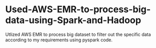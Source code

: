 # Used-AWS-EMR-to-process-big-data-using-Spark-and-Hadoop
Utlized AWS EMR to process big dataset to filter out the specific data according to my requirements using pyspark code.
